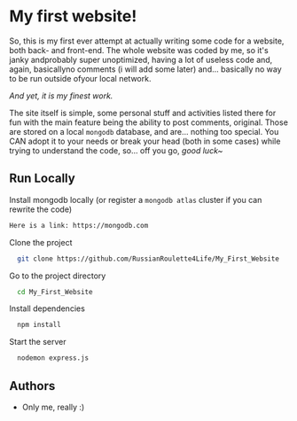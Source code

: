 
# My first website!
So, this is my first ever attempt at actually writing some code for a website, both back- and front-end. The whole website was coded by me, so it's janky andprobably super unoptimized, having a lot of useless code and, again, basicallyno comments (i will add some later) and... basically no way to be run outside ofyour local network. 

*_And yet, it is my finest work._*

The site itself is simple, some personal stuff and activities listed there for fun with the main feature being the ability to post comments, original. Those are stored on a local `mongodb` database, and are... nothing too special. You CAN adopt it to your needs or break your head (both in some cases) while trying to understand the code, so... off you go, *good luck~*


## Run Locally

Install mongodb locally (or register a ``mongodb atlas`` cluster if you can rewrite the code)

```bash
Here is a link: https://mongodb.com 
```
Clone the project

```bash
  git clone https://github.com/RussianRoulette4Life/My_First_Website
```

Go to the project directory

```bash
  cd My_First_Website
```

Install dependencies

```bash
  npm install
```

Start the server

```bash
  nodemon express.js
```

## Authors

- Only me, really :)

